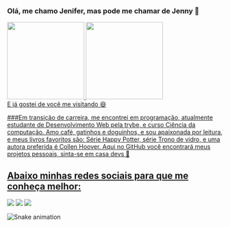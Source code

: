 ### Olá, me chamo Jenifer, mas pode me chamar de Jenny 👋
<div>
<a href="https://github.com/jenifergs">
<img height="180em" src="https://github-readme-stats.vercel.app/api/top-langs/?username=jenifergs&layout=compact&langs_count=7&theme=dracula"/>
<img height="180em" src="https://github-readme-stats.vercel.app/api?username=jenifergs&show_icons=true&theme=dracula&include_all_commits=true&count_private=true"/>
</div>
  E já gostei de você me visitando 😄

###Em transição de carreira, me encontrei em programação, atualmente estudante de Desenvolvimento Web pela trybe, e curso Ciência da computação. Amo café, gatinhos e doguinhos, e sou apaixonada por leitura, e meus livros favoritos são: Série Happy Potter, série Trono de vidro, e uma autora preferida é Collen Hoover. Aqui no GitHub você encontrará meus projetos pessoais, sinta-se em casa devs 👯 

## Abaixo minhas redes sociais para que me conheça melhor:
<div>
<a href="https://instagram.com/livrosdajeni" target="_blank"><img src="https://img.shields.io/badge/-Instagram-%23E4405F?style=for-the-badge&logo=instagram&logoColor=white" target="_blank"></a>
<a href = "mailto:contato.comercialjenifer@gmail.com"><img src="https://img.shields.io/badge/Gmail-D14836?style=for-the-badge&logo=gmail&logoColor=white" target="_blank"></a>
<a href="https://www.linkedin.com/in/jenifergoncalvesdev" target="_blank"><img src="https://img.shields.io/badge/-LinkedIn-%230077B5?style=for-the-badge&logo=linkedin&logoColor=white" target="_blank"></a>   
</div>
  
  ![Snake animation](https://github.com/jenifergs/jenifergs/blob/output/github-contribution-grid-snake.svg)



